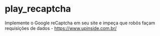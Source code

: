 # play_recaptcha
Implemente o Google reCaptcha em seu site e impeça que robôs façam requisições de dados - https://www.upinside.com.br/
